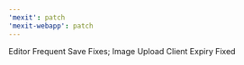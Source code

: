 ```yaml
---
'mexit': patch
'mexit-webapp': patch
---
```


Editor Frequent Save Fixes; Image Upload Client Expiry Fixed
